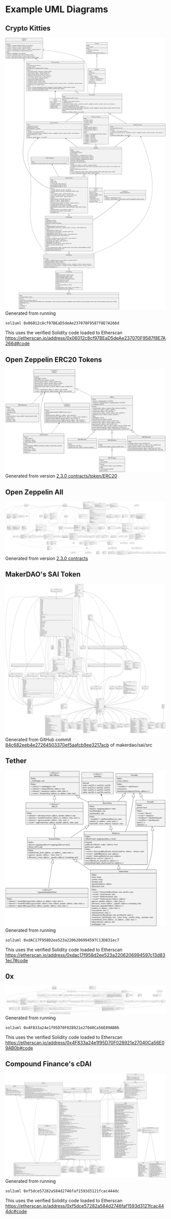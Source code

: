 # Example UML Diagrams

## Crypto Kitties
![CryptoKitties](./cryptoKitties.svg)
Generated from running
```
sol2uml 0x06012c8cf97BEaD5deAe237070F9587f8E7A266d
```
This uses the verified Solidity code loaded to Etherscan https://etherscan.io/address/0x06012c8cf97BEaD5deAe237070F9587f8E7A266d#code

## Open Zeppelin ERC20 Tokens
![Open Zeppelin ERC20](./OpenZeppelinERC20.svg)
Generated from version [2.3.0 contracts/token/ERC20](https://github.com/OpenZeppelin/openzeppelin-solidity/tree/v2.3.0/contracts/token/ERC20)

## Open Zeppelin All
![Open Zeppelin ERC20](./OpenZeppelinAll.svg)
Generated from version [2.3.0 contracts](https://github.com/OpenZeppelin/openzeppelin-solidity/tree/v2.3.0/contracts)

## MakerDAO's SAI Token
![MakerDAO](./MakerDAO_SAI.svg)
Generated from GitHub commit [84c682eeb4e27264503370ef5aafcb9ee3217acb](https://github.com/makerdao/sai/tree/84c682eeb4e27264503370ef5aafcb9ee3217acb/src) of makerdao/sai/src

## Tether
![Tether](./tether.svg)
Generated from running
```
sol2uml 0xdAC17F958D2ee523a2206206994597C13D831ec7
```
This uses the verified Solidity code loaded to Etherscan https://etherscan.io/address/0xdac17f958d2ee523a2206206994597c13d831ec7#code

## 0x
![0x Protocol v2 Exchange](./0xv2.svg)
Generated from running
```
sol2uml 0x4F833a24e1f95D70F028921e27040Ca56E09AB0b
```
This uses the verified Solidity code loaded to Etherscan https://etherscan.io/address/0x4F833a24e1f95D70F028921e27040Ca56E09AB0b#code

## Compound Finance's cDAI
![Compound Finance cDAI](./cDAI.svg)
Generated from running
```
sol2uml 0xf5dce57282a584d2746faf1593d3121fcac444dc
```
This uses the verified Solidity code loaded to Etherscan https://etherscan.io/address/0xf5dce57282a584d2746faf1593d3121fcac444dc#code
